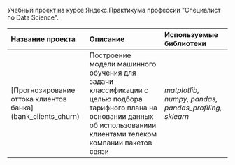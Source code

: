 Учебный проект на курсе Яндекс.Практикума профессии "Специалист по Data Science".

| Название проекта | Описание | Используемые библиотеки | 
| :---------------------- | :---------------------- | :---------------------- |
| [Прогнозирование оттока клиентов банка] (bank_clients_churn) | Построение модели машинного обучения для задачи классификации с целью подбора тарифного плана на основании данных об использованиии клиентами телеком компании пакетов связи| *matplotlib, numpy, pandas, pandas_profiling, sklearn* |
